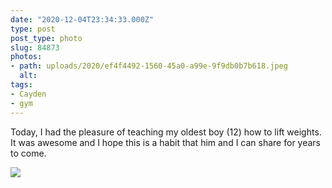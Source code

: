 ```yaml
---
date: "2020-12-04T23:34:33.000Z"
type: post 
post_type: photo
slug: 84873
photos: 
- path: uploads/2020/ef4f4492-1560-45a0-a99e-9f9db0b7b618.jpeg
  alt: 
tags: 
- Cayden
- gym
---
```

Today, I had the pleasure of teaching my oldest boy (12) how to lift weights. It was awesome and I hope this is a habit that him and I can share for years to come. 


![](/uploads/2020/ef4f4492-1560-45a0-a99e-9f9db0b7b618.jpeg)
